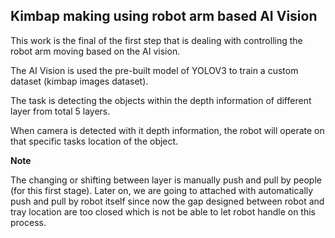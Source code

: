 ## Kimbap making using robot arm based AI Vision

This work is the final of the first step that is dealing with controlling the robot arm moving based on the AI vision.

The AI Vision is used the pre-built model of YOLOV3 to train a custom dataset (kimbap images dataset). 

The task is detecting the objects within the depth information of different layer from total 5 layers.

When camera is detected with it depth information, the robot will operate on that specific tasks location of the object.

**Note**

The changing or shifting between layer is manually push and pull by people (for this first stage). Later on, we are going to attached with automatically push and pull by robot itself since now the gap designed between robot and tray location are too closed which is not be able to let robot handle on this process. 
